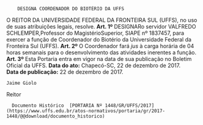         DESIGNA COORDENADOR DO BIOTÉRIO DA UFFS  

 O REITOR DA UNIVERSIDADE FEDERAL DA FRONTEIRA SUL (UFFS), no uso de suas atribuições legais, resolve.   **Art. 1º** DESIGNARo servidor VALFREDO SCHLEMPER,Professor do MagistérioSuperior, SIAPE nº 1837457, para exercer a função de Coordenador do Biotério da Universidade Federal da Fronteira Sul (UFFS).   **Art. 2º** O Coordenador fará *jus* à carga horária de 04 horas semanais para o desenvolvimento das atividades inerentes a função.   **Art. 3º** Esta Portaria entra em vigor na data de sua publicação no Boletim Oficial da UFFS.      **Data do ato:** Chapecó-SC, 22 de dezembro de 2017.   
 **Data de publicação:**  22 de dezembro de 2017. 

    Jaime Giolo   
 Reitor 

      Documento Histórico  [PORTARIA Nº 1448/GR/UFFS/2017](https://www.uffs.edu.br/atos-normativos/portaria/gr/2017-1448/@@download/documento_historico)     
      